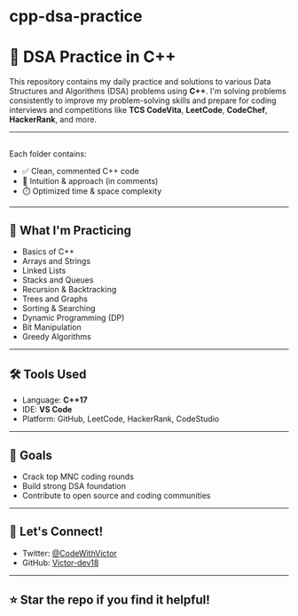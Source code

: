 # cpp-dsa-practice
# 🧠 DSA Practice in C++

This repository contains my daily practice and solutions to various Data Structures and Algorithms (DSA) problems using **C++**. I'm solving problems consistently to improve my problem-solving skills and prepare for coding interviews and competitions like **TCS CodeVita**, **LeetCode**, **CodeChef**, **HackerRank**, and more.

---

##



Each folder contains:

* ✅ Clean, commented C++ code
* 🧠 Intuition & approach (in comments)
* ⏱️ Optimized time & space complexity

---

## 🚀 What I'm Practicing

* Basics of C++
* Arrays and Strings
* Linked Lists
* Stacks and Queues
* Recursion & Backtracking
* Trees and Graphs
* Sorting & Searching
* Dynamic Programming (DP)
* Bit Manipulation
* Greedy Algorithms

---

## 🛠️ Tools Used

* Language: **C++17**
* IDE: **VS Code**
* Platform: GitHub, LeetCode, HackerRank, CodeStudio

---

## 📌 Goals

* Crack top MNC coding rounds
* Build strong DSA foundation
* Contribute to open source and coding communities

---

## 🙌 Let's Connect!

- Twitter: [@CodeWithVictor](https://twitter.com/CodeWithVictor)
- GitHub: [Victor-dev18](https://github.com/Victor-dev18)
---

## ⭐ Star the repo if you find it helpful!
